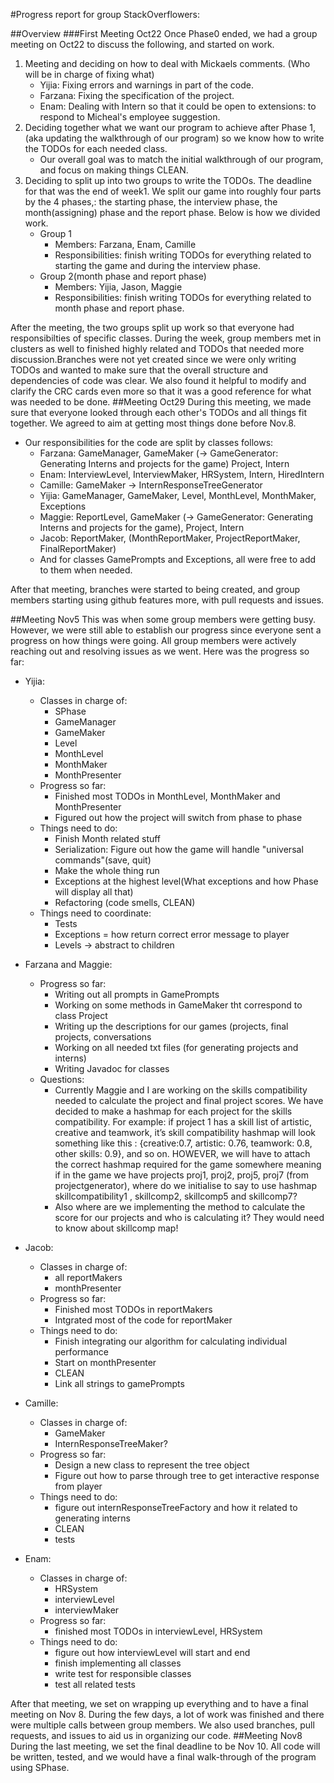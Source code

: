 #Progress report for group StackOverflowers:

##Overview
###First Meeting Oct22
Once Phase0 ended, we had a group meeting on Oct22 to discuss the following, and started on work.

1. Meeting and deciding on how to deal with Mickaels comments. (Who will be in charge of fixing what)
    - Yijia: Fixing errors and warnings in part of the code.
    - Farzana: Fixing the specification of the project.
    - Enam: Dealing with Intern so that it could be open to extensions: to respond to Micheal's employee suggestion.
2. Deciding together what we want our program to achieve after Phase 1, (aka updating the walkthrough of our program) so we know how to write the TODOs for each needed class.
    - Our overall goal was to match the initial walkthrough of our program, and focus on making things CLEAN.
3. Deciding  to split up into two groups to write the TODOs. The deadline for that was the end of week1. We split our game into roughly four parts by the 4 phases,: the starting phase, the interview phase, the month(assigning) phase and the report phase. Below is how we divided work.
    - Group 1
        - Members: Farzana, Enam, Camille
        - Responsibilities: finish writing TODOs for everything related to starting the game and during the interview phase.
    - Group 2(month phase and report phase)
        - Members: Yijia, Jason, Maggie
        - Responsibilities: finish writing TODOs for everything related to month phase and report phase.

After the meeting, the two groups split up work so that everyone had responsibilties of specific classes. During the week, group members met in clusters as well to finished highly related and TODOs that needed more discussion.Branches were not yet created since we were only writing TODOs and wanted to make sure that the overall structure and dependencies of code was clear.
We also found it helpful to modify and clarify the CRC cards even more so that it was a good reference for what was needed to be done.
##Meeting Oct29
During this meeting, we made sure that everyone looked through each other's TODOs and all things fit together. We agreed to aim at getting most things done before Nov.8.
- Our responsibilities for the code are split by classes follows:
    - Farzana: GameManager, GameMaker (-> GameGenerator: Generating Interns and projects for the game) Project, Intern
    - Enam: InterviewLevel, InterviewMaker, HRSystem, Intern, HiredIntern
    - Camille: GameMaker -> InternResponseTreeGenerator
    - Yijia: GameManager, GameMaker, Level, MonthLevel, MonthMaker, Exceptions
    - Maggie: ReportLevel, GameMaker (-> GameGenerator: Generating Interns and projects for the game), Project, Intern
    - Jacob: ReportMaker, (MonthReportMaker, ProjectReportMaker, FinalReportMaker)
    - And for classes GamePrompts and Exceptions, all were free to add to them when needed.

After that meeting, branches were started to being created, and group members starting using github features more, with pull requests and issues.

##Meeting Nov5
This was when some group members were getting busy. However, we were still able to establish our progress since everyone sent a progress on how things were going. All group members were actively reaching out and resolving issues as we went.
Here was the progress so far:
- Yijia:
    - Classes in charge of:
        - SPhase
        - GameManager
        - GameMaker
        - Level
        - MonthLevel
        - MonthMaker
        - MonthPresenter
    - Progress so far:
        - Finished most TODOs in MonthLevel, MonthMaker and MonthPresenter
        - Figured out how the project will switch from phase to phase
    - Things need to do:
        - Finish Month related stuff
        - Serialization: Figure out how the game will handle "universal commands"(save, quit)
        - Make the whole thing run
        - Exceptions at the highest level(What exceptions and how Phase will display all that)
        - Refactoring (code smells, CLEAN)
    - Things need to coordinate:
        - Tests
        - Exceptions = how return correct error message to player
        - Levels -> abstract to children
- Farzana and Maggie:
    - Progress so far:
        - Writing out all prompts in GamePrompts
        - Working on some methods in GameMaker tht correspond to class Project
        - Writing up the descriptions for our games (projects, final projects, conversations
        - Working on all needed txt files (for generating projects and interns)
        - Writing Javadoc for classes
    - Questions:
        - Currently Maggie and I are working on the skills compatibility needed to calculate the project and final project scores.
          We have decided to make a hashmap for each project for the skills compatibility.
          For example: if project 1 has a skill list of artistic, creative and teamwork, it’s skill compatibility hashmap will look something like this : {creative:0.7, artistic: 0.76, teamwork: 0.8, other skills: 0.9}, and so on.
          HOWEVER, we will have to attach the correct hashmap required for the game somewhere meaning if in the game we have projects proj1, proj2, proj5, proj7 (from projectgenerator), where do we initialise to say to use hashmap skillcompatibility1 , skillcomp2, skillcomp5 and skillcomp7?
        - Also where are we implementing the method to calculate the score for our projects and who is calculating it? They would need to know about skillcomp map!

- Jacob:
    - Classes in charge of:
        - all reportMakers
        - monthPresenter
    - Progress so far:
        - Finished most TODOs in reportMakers
        - Intgrated most of the code for reportMaker
    - Things need to do:
        - Finish integrating our algorithm for calculating individual performance
        - Start on monthPresenter
        - CLEAN
        - Link all strings to gamePrompts
- Camille:
    - Classes in charge of:
        - GameMaker
        - InternResponseTreeMaker?
    - Progress so far:
        - Design a new class to represent the tree object
        - Figure out how to parse through tree to get interactive response from player
    - Things need to do:
        - figure out internResponseTreeFactory and how it related to generating interns
        - CLEAN
        - tests

- Enam:
    - Classes in charge of:
        - HRSystem
        - interviewLevel
        - interviewMaker
    - Progress so far:
        - finished most TODOs in interviewLevel, HRSystem
    - Things need to do:
        - figure out how interviewLevel will start and end
        - finish implementing all classes
        - write test for responsible classes
        - test all related tests

After that meeting, we set on wrapping up everything and to have a final meeting on Nov 8. During the few days, a lot of work was finished and there were multiple calls between group members. We also used branches, pull requests, and issues to aid us in organizing our code.
##Meeting Nov8
During the last meeting, we set the final deadline to be Nov 10. All code will be written, tested, and we would have a final walk-through of the program using SPhase.